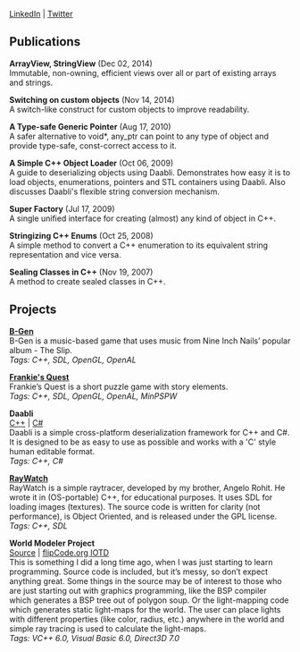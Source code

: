 [LinkedIn](https://www.linkedin.com/in/francisxavierjp/) \| [Twitter](https://twitter.com/francisxavierjp)  

## Publications

**ArrayView, StringView** (Dec 02, 2014)  
Immutable, non-owning, efficient views over all or part of existing arrays and strings.  

**Switching on custom objects** (Nov 14, 2014)  
A switch-like construct for custom objects to improve readability.  

**A Type-safe Generic Pointer** (Aug 17, 2010)  
A safer alternative to void*, any_ptr can point to any type of object and provide type-safe, const-correct access to it.  

**A Simple C++ Object Loader** (Oct 06, 2009)  
A guide to deserializing objects using Daabli. Demonstrates how easy it is to load objects, enumerations, pointers and STL containers using Daabli. Also discusses Daabli's flexible string conversion mechanism.  

**Super Factory** (Jul 17, 2009)  
A single unified interface for creating (almost) any kind of object in C++.  

**Stringizing C++ Enums** (Oct 25, 2008)  
A simple method to convert a C++ enumeration to its equivalent string representation and vice versa.  

**Sealing Classes in C++** (Nov 19, 2007)  
A method to create sealed classes in C++.  

## Projects

[**B-Gen**](http://bgengame.blogspot.com/)  
B-Gen is a music-based game that uses music from Nine Inch Nails’ popular album - The Slip.  
_Tags: C++, SDL, OpenGL, OpenAL_  

[**Frankie's Quest**](http://frankiesquest.blogspot.com/)  
Frankie’s Quest is a short puzzle game with story elements.  
_Tags: C++, SDL, OpenGL, OpenAL, MinPSPW_  

**Daabli**  
[C++](http://daabli.sourceforge.net/) \| [C#](http://daabli.codeplex.com/)  
Daabli is a simple cross-platform deserialization framework for C++ and C#. It is designed to be as easy to use as possible and works with a 'C' style human editable format.  
_Tags: C++, C#_  

[**RayWatch**](http://sourceforge.net/projects/raywatch/)  
RayWatch is a simple raytracer, developed by my brother, Angelo Rohit. He wrote it in (OS-portable) C++, for educational purposes. It uses SDL for loading images (textures). The source code is written for clarity (not performance), is Object Oriented, and is released under the GPL license.  
_Tags: C++, SDL_  

**World Modeler Project**  
[Source]() \| [flipCode.org IOTD]()  
This is something I did a long time ago, when I was just starting to learn programming. Source code is included, but it’s messy, so don’t expect anything great. Some things in the source may be of interest to those who are just starting out with graphics programming, like the BSP compiler which generates a BSP tree out of polygon soup. Or the light-mapping code which generates static light-maps for the world. The user can place lights with different properties (like color, radius, etc.) anywhere in the world and simple ray tracing is used to calculate the light-maps.  
_Tags: VC++ 6.0, Visual Basic 6.0, Direct3D 7.0_  

